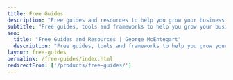 ```yaml
---
title: Free Guides
description: "Free guides and resources to help you grow your business."
subtitle: "Free guides, tools and frameworks to help you grow your business"
seo:
  title: "Free Guides and Resources | George McEntegart"
  description: "Free guides, tools and frameworks to help you grow your business."
layout: free-guides
permalink: /free-guides/index.html
redirectFrom: ['/products/free-guides/']
---
```

